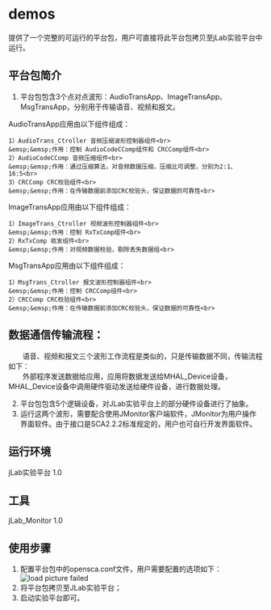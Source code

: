 # demos
提供了一个完整的可运行的平台包，用户可直接将此平台包拷贝至jLab实验平台中运行。<br>

## 平台包简介
1. 平台包包含3个点对点波形：AudioTransApp、ImageTransApp、MsgTransApp，分别用于传输语音、视频和报文。<br>

AudioTransApp应用由以下组件组成：<br>
```
1）AudioTrans_Ctroller 音频压缩波形控制器组件<br>
&emsp;&emsp;作用：控制 AudioCodeCComp组件和 CRCComp组件<br>
2）AudioCodeCComp 音频压缩组件<br>
&emsp;&emsp;作用：通过压缩算法，对音频数据压缩，压缩比可调整，分别为2:1、16:5<br>
3）CRCComp CRC校验组件<br>
&emsp;&emsp;作用：在传输数据前添加CRC校验头，保证数据的可靠性<br>
````
ImageTransApp应用由以下组件组成：<br>
```
1）ImageTrans_Ctroller 视频波形控制器组件<br>
&emsp;&emsp;作用：控制 RxTxComp组件<br>
2）RxTxComp 收发组件<br>
&emsp;&emsp;作用：对视频数据校验，剔除丢失数据组<br>
```
MsgTransApp应用由以下组件组成：<br>
```
1）MsgTrans_Ctroller 报文波形控制器组件<br>
&emsp;&emsp;作用：控制 CRCComp组件<br>
2）CRCComp CRC校验组件<br>
&emsp;&emsp;作用：在传输数据前添加CRC校验头，保证数据的可靠性<br>
```	
## 数据通信传输流程：<br>
&emsp;&emsp;语音、视频和报文三个波形工作流程是类似的，只是传输数据不同，传输流程如下：<br>
&emsp;&emsp;外部程序发送数据给应用，应用将数据发送给MHAL_Device设备，MHAL_Device设备中调用硬件驱动发送给硬件设备，进行数据处理。<br>

2. 平台包包含5个逻辑设备，对JLab实验平台上的部分硬件设备进行了抽象。<br>
3. 运行这两个波形，需要配合使用JMonitor客户端软件，JMonitor为用户操作界面软件。由于接口是SCA2.2.2标准规定的，用户也可自行开发界面软件。<br>

## 运行环境
jLab实验平台 1.0<br>

## 工具
jLab_Monitor 1.0

## 使用步骤
1. 配置平台包中的opensca.conf文件，用户需要配置的选项如下：<br>
![load picture failed](https://github.com/JFounderSDR/demos/blob/master/opensca_conf.png)<br>
2. 将平台包拷贝至JLab实验平台；<br>
3. 启动实验平台即可。<br>
